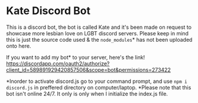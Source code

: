 # Kate Discord Bot
This is a discord bot, the bot is called Kate and it's been made on request to showcase more lesbian love on LGBT discord servers. 
Please keep in mind this is just the source code used & the `node_modules`* has not been uploaded onto here. 

If you want to add my bot* to your server, here's the link!
 https://discordapp.com/oauth2/authorize?client_id=589891929420857506&scope=bot&permissions=273422


*Inorder to activate discord.js go to your command prompt, and use `npm i discord.js` in preffered directory on computer/laptop.
*Please note that this bot isn't online 24/7. It only is only when I initialize the index.js file.

